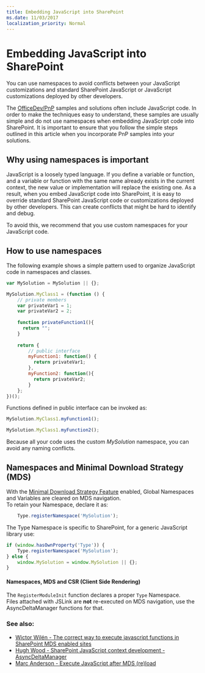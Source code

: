 ```yaml
---
title: Embedding JavaScript into SharePoint
ms.date: 11/03/2017
localization_priority: Normal
---
```

# Embedding JavaScript into SharePoint

You can use namespaces to avoid conflicts between your JavaScript customizations and standard SharePoint JavaScript or JavaScript customizations deployed by other developers. 

The [OfficeDev/PnP](https://github.com/SharePoint/PnP/) samples and solutions often include JavaScript code. In order to make the techniques easy to understand, these samples are usually simple and do not use namespaces when embedding JavaScript code into SharePoint. It is important to ensure that you follow the simple steps outlined in this article when you incorporate PnP samples into your solutions.

## Why using namespaces is important
<a name="sectionSection0"> </a>

JavaScript is a loosely typed language. If you define a variable or function, and a variable or function with the same name already exists in the current context, the new value or implementation will replace the existing one.
As a result, when you embed JavaScript code into SharePoint, it is easy to override standard SharePoint JavaScript code or customizations deployed by other developers.
This can create conflicts that might be hard to identify and debug.

To avoid this, we recommend that you use custom namespaces for your JavaScript code.

## How to use namespaces
<a name="sectionSection1"> </a>

The following example shows a simple pattern used to organize JavaScript code in namespaces and classes.

```JavaScript
var MySolution = MySolution || {};

MySolution.MyClass1 = (function () {
    // private members
    var privateVar1 = 1;
    var privateVar2 = 2;
    
    function privateFunction1(){
      return "";
    }
    
    return {
        // public interface
        myFunction1: function() {
          return privateVar1;
        },
        myFunction2: function(){
          return privateVar2;
        }
    };
})();
```

Functions defined in public interface can be invoked as:

```JavaScript
MySolution.MyClass1.myFunction1();

MySolution.MyClass1.myFunction2();
```

Because all your code uses the custom *MySolution* namespace, you can avoid any naming conflicts.

## Namespaces and Minimal Download Strategy (MDS)

With the [Minimal Download Strategy Feature](https://msdn.microsoft.com/library/office/dn456544.aspx) enabled, Global Namespaces and Variables are cleared on MDS navigation.   
To retain your Namespace, declare it as:

```JavaScript
    Type.registerNamespace('MySolution');
```

The Type Namespace is specific to SharePoint,  for a generic JavaScript library use:

```JavaScript
if (window.hasOwnProperty('Type')) {
    Type.registerNamespace('MySolution');
} else {
    window.MySolution = window.MySolution || {};
}
```

#### Namespaces, MDS and CSR (Client Side Rendering)

The ``RegisterModuleInit`` function declares a proper ``Type`` Namespace.  
Files attached with JSLink are **not** re-executed on MDS navigation, use the AsyncDeltaManager functions for that.

### See also:

* [Wictor Wilén - The correct way to execute javascript functions in SharePoint MDS enabled sites](http://www.wictorwilen.se/the-correct-way-to-execute-javascript-functions-in-sharepoint-2013-mds-enabled-sites)
* [Hugh Wood - SharePoint JavaScript context development - AsyncDeltaManager](https://rencore.com/blog/sharepoint-javascript-context-development-part-4-the-way-of-the-async-delta-manager/)
* [Marc Anderson - Execute JavaScript after MDS (re)load](http://blog.symprogress.com/2013/09/sharepoint-2013-execute-javascript-function-after-mds-load/)
